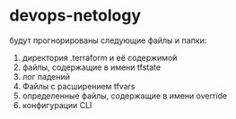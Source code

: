 # devops-netology

будут прогнорированы следующие файлы и папки:

1. директория .terraform и её содержимой
2. файлы, содержащие в имени tfstate
3. лог падений
4. Файлы с расширением tfvars
5. определенные файлы, содержащие в имени override
6. конфигурации CLI
